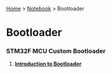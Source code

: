 <a href="../../">Home</a> > <a href="../notebook">Notebook</a> > Bootloader

# Bootloader



### STM32F MCU Custom Bootloader

1. **<a href="./introduction-to-bootloader">Introduction to Bootloader</a>**

